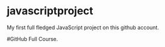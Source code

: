 # javascriptproject
My first full fledged JavaScript project on this github account.

#GitHub Full Course.

